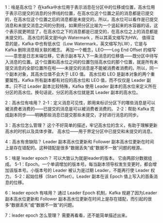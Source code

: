 
1：啥是高水位？
在kafka中水位用于表示消息在分区中的位移或位置，高水位用于表示已提交的消息的分界线的位置，在高水位这个位置之前的消息都是已提交的，在高水位这个位置之后的消息都是未提交的。所以，高水位可以看作是已提交消息和未提交消息之间的分割线，如果把分区比喻为一个竖起来的水容器的话，这个表示就更明显了，在高水位之下的消息都是已提交的，在高水位之上的消息都是未提交的。
高水位的英文是High Watermark ，所以其英文缩写为HW。
值得注意的是，Kafka 中也有低水位（Low Watermark，英文缩写为LW），它是与 Kafka 删除消息相关联的概念。
再加一个概念，LEO——Log End Offset 的缩写——意思是日志末端位移，它表示副本写入下一条消息的位移值——既分区中待写入消息的位置。这个位置和高水位之间的位置包括高水位的那个位置，就是所有未提交消息的全部位置所在啦——未提交的消息是不能被消费者消费的。所以，同一个副本对象，其高水位值不会大于 LEO 值。
高水位和 LEO 是副本对象的两个重要属性。Kafka 所有副本都有对应的高水位和 LEO 值，而不仅仅是 Leader 副本。只不过 Leader 副本比较特殊，Kafka 使用 Leader 副本的高水位来定义所在分区的高水位。换句话说，分区的高水位就是其 Leader 副本的高水位。

2：高水位有啥用？
2-1：定义消息可见性，即用来标识分区下的哪些消息是可以被消费者消费的——已提交的消息是可以被消费者消费的。
2-2：帮助 Kafka 完成副本同步——明确那些消息已提交那些未提交，才好进行消息的同步。

3：高水位怎么管理？
这个不好简单的描述，牢记高水位的含义，有助于理解更新高水的时机以及具体步骤。
高水位——用于界定分区中已提交和未提交的消息。

4：高水有舍缺陷？
Leader 副本高水位更新和 Follower 副本高水位更新在时间上是存在错配的。这种错配是很多“数据丢失”或“数据不一致”问题的根源。

5：啥是 leader epoch？
可以大致认为就是leader的版本。
它由两部分数据组成。
5-1：Epoch。一个单调增加的版本号。每当副本领导权发生变更时，都会增加该版本号。小版本号的 Leader 被认为是过期 Leader，不能再行使 Leader 权力。
5-2：起始位移（Start Offset）。Leader 副本在该 Epoch 值上写入的首条消息的位移。

6：leader epoch 有啥用？
通过 Leader Epoch 机制，Kafka 规避了因为Leader 副本高水位更新和 Follower 副本高水位更新在时间上是存在错配，而引起的很多“数据丢失”或“数据不一致”的问题。

7：leader epoch 怎么管理？
需要再看看，还不能简单描述出来。
